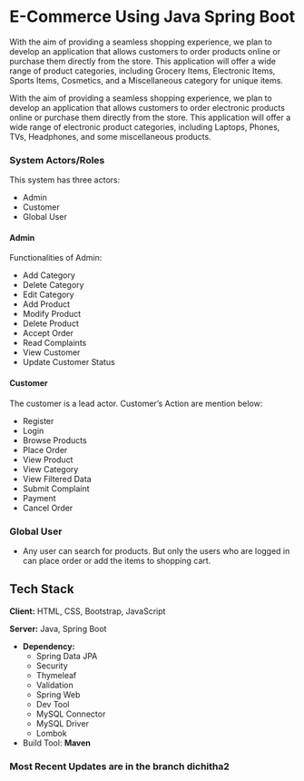 
# E-Commerce Using Java Spring Boot

With the aim of providing a seamless shopping experience, we plan to develop an application that allows customers to order products online or purchase them directly from the store. This application will offer a wide range of product categories, including Grocery Items, Electronic Items, Sports Items, Cosmetics, and a Miscellaneous category for unique items.

With the aim of providing a seamless shopping experience, we plan to develop an application that allows customers to order electronic products online or purchase them directly from the store. This application will offer a wide range of electronic product categories, including Laptops, Phones, TVs, Headphones, and some miscellaneous products.

### System Actors/Roles

This system has three actors:
* Admin
* Customer
* Global User

#### Admin
Functionalities of Admin:
* Add Category
* Delete Category
* Edit Category
* Add Product
* Modify Product
* Delete Product
* Accept Order
* Read Complaints
* View Customer
* Update Customer Status

#### Customer
The customer is a lead actor. Customer’s Action are mention below:
* Register
* Login
* Browse Products
* Place Order
* View Product
* View Category
* View Filtered Data
* Submit Complaint
* Payment
* Cancel Order

### Global User
* Any user can search for products. But only the users who are logged in can place order or add the items to shopping cart.

## Tech Stack

**Client:** HTML, CSS, Bootstrap, JavaScript

**Server:** Java, Spring Boot 
* **Dependency:**
    * Spring Data JPA
    * Security
    * Thymeleaf
    * Validation
    * Spring Web
    * Dev Tool
    * MySQL Connector
    * MySQL Driver
    * Lombok
* Build Tool: **Maven**

### Most Recent Updates are in the branch dichitha2
